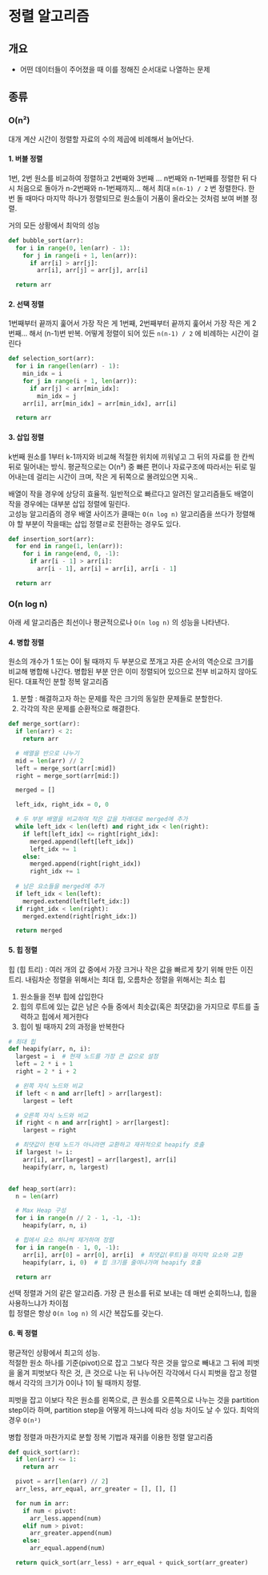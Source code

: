 # 정렬 알고리즘
## 개요
- 어떤 데이터들이 주어졌을 때 이를 정해진 순서대로 나열하는 문제

## 종류

### O(n²)
대개 계산 시간이 정렬할 자료의 수의 제곱에 비례해서 늘어난다.

#### 1. 버블 정렬
1번, 2번 원소를 비교하여 정렬하고 2번째와 3번째 ... n번째와 n-1번째를 정렬한 뒤 다시 처음으로 돌아가 n-2번째와 n-1번째까지... 해서 최대 `n(n-1) / 2` 번 정렬한다. 한번 돌 때마다 마지막 하나가 정렬되므로 원소들이 거품이 올라오는 것처럼 보여 버블 정렬.

거의 모든 상황에서 최악의 성능

```python
def bubble_sort(arr):
  for i in range(0, len(arr) - 1):
    for j in range(i + 1, len(arr)):
      if arr[i] > arr[j]:
        arr[i], arr[j] = arr[j], arr[i]

  return arr
```

#### 2. 선택 정렬
1번째부터 끝까지 훑어서 가장 작은 게 1번째, 2번째부터 끝까지 훑어서 가장 작은 게 2번째... 해서 (n-1)번 반복. 어떻게 정렬이 되어 있든 `n(n-1) / 2` 에 비례하는 시간이 걸린다

```python
def selection_sort(arr):
  for i in range(len(arr) - 1):
    min_idx = i
    for j in range(i + 1, len(arr)):
      if arr[j] < arr[min_idx]:
        min_idx = j
    arr[i], arr[min_idx] = arr[min_idx], arr[i]

  return arr
```

#### 3. 삽입 정렬
k번째 원소를 1부터 k-1까지와 비교해 적절한 위치에 끼워넣고 그 뒤의 자료를 한 칸씩 뒤로 밀어내는 방식. 평균적으로는 O(n²) 중 빠른 편이나 자료구조에 따라서는 뒤로 밀어내는데 걸리는 시간이 크며, 작은 게 뒤쪽으로 몰려있으면 지옥..

배열이 작을 경우에 상당히 효율적. 일반적으로 빠르다고 알려진 알고리즘들도 배열이 작을 경우에는 대부분 삽입 정렬에 밀린다.<br />
고성능 알고리즘의 경우 배열 사이즈가 클때는 `O(n log n)` 알고리즘을 쓰다가 정렬해야 할 부분이 작을때는 삽입 정렬ㄹ로 전환하는 경우도 있다.

```python
def insertion_sort(arr):
  for end in range(1, len(arr)):
    for i in range(end, 0, -1):
      if arr[i - 1] > arr[i]:
        arr[i - 1], arr[i] = arr[i], arr[i - 1]

  return arr
```

### O(n log n)
아래 세 알고리즘은 최선이나 평균적으로나 `O(n log n)` 의 성능을 나타낸다.

#### 4. 병합 정렬
원소의 개수가 1 또는 0이 될 때까지 두 부분으로 쪼개고 자른 순서의 역순으로 크기를 비교해 병합해 나간다. 병합된 부분 안은 이미 정렬되어 있으므로 전부 비교하지 않아도 된다. 대표적인 분할 정복 알고리즘

1. 분할 : 해결하고자 하는 문제를 작은 크기의 동일한 문제들로 분할한다.
2. 각각의 작은 문제를 순환적으로 해결한다.

```python
def merge_sort(arr):
  if len(arr) < 2:
    return arr

  # 배열을 반으로 나누기
  mid = len(arr) // 2
  left = merge_sort(arr[:mid])
  right = merge_sort(arr[mid:])

  merged = []

  left_idx, right_idx = 0, 0

  # 두 부분 배열을 비교하여 작은 값을 차례대로 merged에 추가
  while left_idx < len(left) and right_idx < len(right):
    if left[left_idx] <= right[right_idx]:
      merged.append(left[left_idx])
      left_idx += 1
    else:
      merged.append(right[right_idx])
      right_idx += 1
  
  # 남은 요소들을 merged에 추가
  if left_idx < len(left):
    merged.extend(left[left_idx:])
  if right_idx < len(right):
    merged.extend(right[right_idx:])

  return merged
```

#### 5. 힙 정렬
힙 (힙 트리) : 여러 개의 값 중에서 가장 크거나 작은 값을 빠르게 찾기 위해 만든 이진 트리. 내림차순 정렬을 위해서는 최대 힙, 오름차순 정렬을 위해서는 최소 힙

1. 원소들을 전부 힙에 삽입한다
2. 힙의 루트에 있는 값은 남은 수들 중에서 최솟값(혹은 최댓값)을 가지므로 루트를 출력하고 힙에서 제거한다
3. 힙이 빌 때까지 2의 과정을 반복한다

```python
# 최대 힙
def heapify(arr, n, i):
  largest = i  # 현재 노드를 가장 큰 값으로 설정
  left = 2 * i + 1
  right = 2 * i + 2

  # 왼쪽 자식 노드와 비교
  if left < n and arr[left] > arr[largest]:
    largest = left

  # 오른쪽 자식 노드와 비교
  if right < n and arr[right] > arr[largest]:
    largest = right

  # 최댓값이 현재 노드가 아니라면 교환하고 재귀적으로 heapify 호출
  if largest != i:
    arr[i], arr[largest] = arr[largest], arr[i]
    heapify(arr, n, largest)


def heap_sort(arr):
  n = len(arr)

  # Max Heap 구성
  for i in range(n // 2 - 1, -1, -1):
    heapify(arr, n, i)

  # 힙에서 요소 하나씩 제거하며 정렬
  for i in range(n - 1, 0, -1):
    arr[i], arr[0] = arr[0], arr[i]  # 최댓값(루트)을 마지막 요소와 교환
    heapify(arr, i, 0)  # 힙 크기를 줄여나가며 heapify 호출

  return arr

```

선택 정렬과 거의 같은 알고리즘. 가장 큰 원소를 뒤로 보내는 데 매번 순회하느냐, 힙을 사용하느냐가 차이점<br />
힙 정렬은 항상 `O(n log n)` 의 시간 복잡도를 갖는다.

#### 6. 퀵 정렬
평균적인 상황에서 최고의 성능.<br />
적절한 원소 하나를 기준(pivot)으로 잡고 그보다 작은 것을 앞으로 빼내고 그 뒤에 피벗을 옮겨 피벗보다 작은 것, 큰 것으로 나눈 뒤 나누어진 각각에서 다시 피벗을 잡고 정렬해서 각각의 크기가 0이나 1이 될 때까지 정렬.

피벗을 잡고 이보다 작은 원소를 왼쪽으로, 큰 원소를 오른쪽으로 나누는 것을 partition step이라 하며, partition step을 어떻게 하느냐에 따라 성능 차이도 날 수 있다. 최악의 경우 `O(n²)`

병합 정렬과 마찬가지로 분할 정복 기법과 재귀를 이용한 정렬 알고리즘

```python
def quick_sort(arr):
  if len(arr) <= 1:
    return arr

  pivot = arr[len(arr) // 2]
  arr_less, arr_equal, arr_greater = [], [], []

  for num in arr:
    if num < pivot:
      arr_less.append(num)
    elif num > pivot:
      arr_greater.append(num)
    else:
      arr_equal.append(num)

  return quick_sort(arr_less) + arr_equal + quick_sort(arr_greater)
```